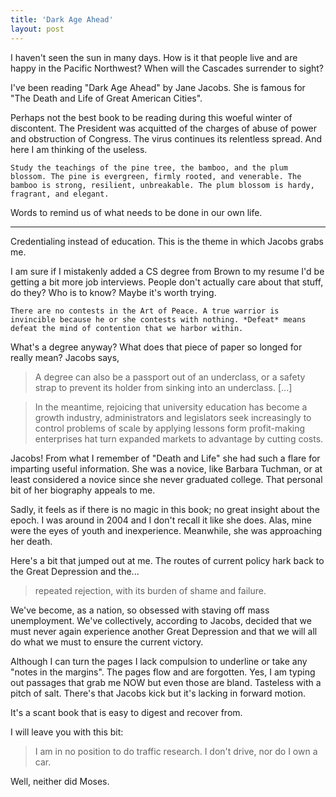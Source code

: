 ```yaml
---
title: 'Dark Age Ahead'
layout: post
---
```


I haven't seen the sun in many days. How is it that people live and are happy in the Pacific Northwest? When will the Cascades surrender to sight? 

I've been reading "Dark Age Ahead" by Jane Jacobs. She is famous for "The Death and Life of Great American Cities".

Perhaps not the best book to be reading during this woeful winter of discontent. The President was acquitted of the charges of abuse of power and obstruction of Congress. The virus continues its relentless spread. And here I am thinking of the useless. 

```
Study the teachings of the pine tree, the bamboo, and the plum blossom. The pine is evergreen, firmly rooted, and venerable. The bamboo is strong, resilient, unbreakable. The plum blossom is hardy, fragrant, and elegant.
```

Words to remind us of what needs to be done in our own life.

<hr>

Credentialing instead of education. This is the theme in which Jacobs grabs me. 

I am sure if I mistakenly added a CS degree from Brown to my resume I'd be getting a bit more job interviews. People don't actually care about that stuff, do they? Who is to know? Maybe it's worth trying.

```
There are no contests in the Art of Peace. A true warrior is invincible because he or she contests with nothing. *Defeat* means defeat the mind of contention that we harbor within.
```

What's a degree anyway? What does that piece of paper so longed for really mean? Jacobs says,

> A degree can also be a passport out of an underclass, or a safety strap to prevent its holder from sinking into an underclass. [...]

> In the meantime, rejoicing that university education has become a growth industry, administrators and legislators seek increasingly to control problems of scale by applying lessons form profit-making enterprises hat turn expanded markets to advantage by cutting costs.

Jacobs! From what I remember of "Death and Life" she had such a flare for imparting useful information. She was a novice, like Barbara Tuchman, or at least considered a novice since she never graduated college. That personal bit of her biography appeals to me.

Sadly, it feels as if there is no magic in this book; no great insight about the epoch. I was around in 2004 and I don't recall it like she does. Alas, mine were the eyes of youth and inexperience. Meanwhile, she was approaching her death. 

Here's a bit that jumped out at me. The routes of current policy hark back to the Great Depression and the...

> repeated rejection, with its burden of shame and failure.

We've become, as a nation, so obsessed with staving off mass unemployment. We've collectively, according to Jacobs, decided that we must never again experience another Great Depression and that we will all do what we must to ensure the current victory. 

Although I can turn the pages I lack compulsion to underline or take any "notes in the margins". The pages flow and are forgotten. Yes, I am typing out passages that grab me NOW but even those are bland. Tasteless with a pitch of salt. There's that Jacobs kick but it's lacking in forward motion. 

It's a scant book that is easy to digest and recover from. 

I will leave you with this bit:

> I am in no position to do traffic research. I don't drive, nor do I own a car.

Well, neither did Moses.

